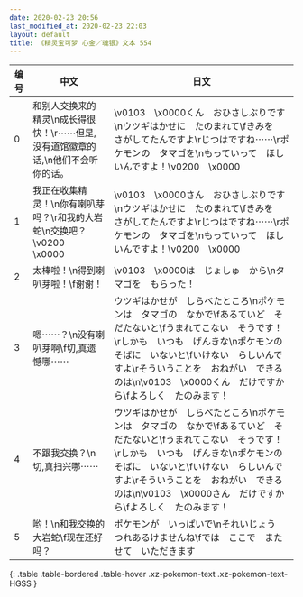 ```yaml
---
date: 2020-02-23 20:56
last_modified_at: 2020-02-23 22:03
layout: default
title: 《精灵宝可梦 心金／魂银》文本 554
---
```

| 编号 | 中文 | 日文 |
| ---- | ---- | ---- |
| 0 | 和别人交换来的精灵\n成长得很快！\r⋯⋯但是,没有道馆徽章的话,\n他们不会听你的话。 | \v0103　\x0000くん　おひさしぶりです\nウツギはかせに　たのまれて\fきみを　さがしてたんですよ\rじつはですね⋯⋯\rポケモンの　タマゴを\nもっていって　ほしいんですよ！\v0200　\x0000 |
| 1 | 我正在收集精灵！\n你有喇叭芽吗？\r和我的大岩蛇\n交换吧？\v0200　\x0000 | \v0103　\x0000さん　おひさしぶりです\nウツギはかせに　たのまれて\fきみを　さがしてたんですよ\rじつはですね⋯⋯\rポケモンの　タマゴを\nもっていって　ほしいんですよ！\v0200　\x0000 |
| 2 | 太棒啦！\n得到喇叭芽啦！\f谢谢！ | \v0103　\x0000は　じょしゅ　から\nタマゴを　もらった！ |
| 3 | 嗯⋯⋯？\n没有喇叭芽啊\f切,真遗憾哪⋯⋯ | ウツギはかせが　しらべたところ\nポケモンは　タマゴの　なかで\fあるていど　そだたないと\fうまれてこない　そうです！\rしかも　いつも　げんきな\nポケモンの　そばに　いないと\fいけない　らしいんですよ\rそういうことを　おねがい　できるのは\n\v0103　\x0000くん　だけですから\fよろしく　たのみます！ |
| 4 | 不跟我交换？\n切,真扫兴哪⋯⋯ | ウツギはかせが　しらべたところ\nポケモンは　タマゴの　なかで\fあるていど　そだたないと\fうまれてこない　そうです！\rしかも　いつも　げんきな\nポケモンの　そばに　いないと\fいけない　らしいんですよ\rそういうことを　おねがい　できるのは\n\v0103　\x0000さん　だけですから\fよろしく　たのみます！ |
| 5 | 哟！\n和我交换的大岩蛇\f现在还好吗？ | ポケモンが　いっぱいで\nそれいじょう　つれあるけませんね\fでは　ここで　またせて　いただきます |
{: .table .table-bordered .table-hover .xz-pokemon-text .xz-pokemon-text-HGSS }